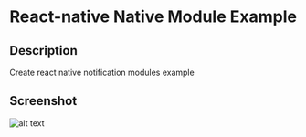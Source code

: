# React-native Native Module Example

## Description
Create react native notification modules example

## Screenshot
![alt text](https://github.com/kurniaeliazar/RNProject/blob/master/RNProject/screen.png "Screenshoot")
